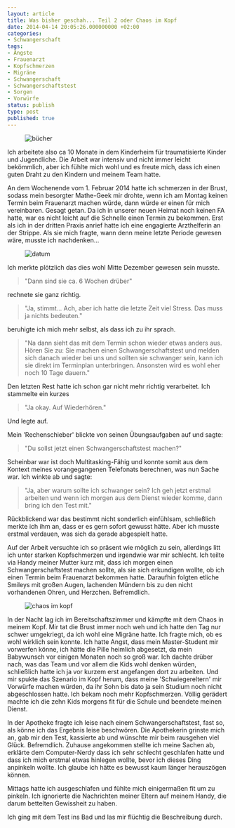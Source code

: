 ```yaml
---
layout: article
title: Was bisher geschah... Teil 2 oder Chaos im Kopf
date: 2014-04-14 20:05:26.000000000 +02:00
categories:
- Schwangerschaft
tags:
- Ängste
- Frauenarzt
- Kopfschmerzen
- Migräne
- Schwangerschaft
- Schwangerschaftstest
- Sorgen
- Vorwürfe
status: publish
type: post
published: true
---
```

<figure>
  <img src="{{ site.url }}/images/bc3bccher.jpg" alt="bücher" />
</figure>
Ich arbeitete also ca 10 Monate in dem Kinderheim für traumatisierte Kinder und Jugendliche.
Die Arbeit war intensiv und nicht immer leicht bekömmlich, aber ich fühlte mich wohl und es freute mich, dass ich einen guten Draht zu den Kindern und meinem Team hatte.

An dem Wochenende vom 1. Februar 2014 hatte ich schmerzen in der Brust, sodass mein besorgter Mathe-Geek mir drohte, wenn ich am Montag keinen Termin beim Frauenarzt machen würde, dann würde er einen für mich vereinbaren.
Gesagt getan.
Da ich in unserer neuen Heimat noch keinen FA hatte, war es nicht leicht auf die Schnelle einen Termin zu bekommen.
Erst als ich in der dritten Praxis anrief hatte ich eine engagierte Arzthelferin an der Strippe.
Als sie mich fragte, wann denn meine letzte Periode gewesen wäre, musste ich nachdenken...

<figure>
  <img src="{{ site.url }}/images/time-273857_1501.jpg" alt="datum" />
</figure>

Ich merkte plötzlich das dies wohl Mitte Dezember gewesen sein musste.

> "Dann sind sie ca. 6 Wochen drüber"

rechnete sie ganz richtig.

> "Ja, stimmt...
> Ach, aber ich hatte die letzte Zeit viel Stress.
> Das muss ja nichts bedeuten."

beruhigte ich mich mehr selbst, als dass ich zu ihr sprach.

> "Na dann sieht das mit dem Termin schon wieder etwas anders aus.
> Hören Sie zu: Sie machen einen Schwangerschaftstest und melden sich danach wieder bei uns und sollten sie schwanger sein, kann ich sie direkt im Terminplan unterbringen.
>Ansonsten wird es wohl eher noch 10 Tage dauern."

Den letzten Rest hatte ich schon gar nicht mehr richtig verarbeitet.
Ich stammelte ein kurzes

> "Ja okay. Auf Wiederhören."

Und legte auf.

Mein 'Rechenschieber' blickte von seinen Übungsaufgaben auf und sagte:

> "Du sollst jetzt einen Schwangerschaftstest machen?"

Scheinbar war ist doch Multitasking-Fähig und konnte somit aus dem Kontext meines vorangegangenen Telefonats berechnen, was nun Sache war.
Ich winkte ab und sagte:

>"Ja, aber warum sollte ich schwanger sein?
> Ich geh jetzt erstmal arbeiten und wenn ich morgen aus dem Dienst wieder komme, dann bring ich den Test mit."

Rückblickend war das bestimmt nicht sonderlich einfühlsam, schließlich merkte ich ihm an, dass er es gern sofort gewusst hätte.
Aber ich musste erstmal verdauen, was sich da gerade abgespielt hatte.

Auf der Arbeit versuchte ich so präsent wie möglich zu sein, allerdings litt ich unter starken Kopfschmerzen und irgendwie war mir schlecht.
Ich teilte via Handy meiner Mutter kurz mit, dass ich morgen einen Schwangerschaftstest machen sollte, als sie sich erkundigen wollte, ob ich einen Termin beim Frauenarzt bekommen hatte.
Daraufhin folgten etliche Smileys mit großen Augen, lachenden Mündern bis zu den nicht vorhandenen Ohren, und Herzchen.
Befremdlich.

<figure>
  <img src="{{ site.url }}/images/fractal-298461_150.jpg" alt="chaos im kopf" />
</figure>

In der Nacht lag ich im Bereitschaftszimmer und kämpfte mit dem Chaos in meinem Kopf.
Mir tat die Brust immer noch weh und ich hatte den Tag nur schwer umgekriegt, da ich wohl eine Migräne hatte.
Ich fragte mich, ob es wohl wirklich sein konnte.
Ich hatte Angst, dass mein Master-Student mir vorwerfen könne, ich hätte die Pille heimlich abgesetzt, da mein Babywunsch vor einigen Monaten noch so groß war.
Ich dachte drüber nach, was das Team und vor allem die Kids wohl denken würden, schließlich hatte ich ja vor kurzem erst angefangen dort zu arbeiten.
Und mir spukte das Szenario im Kopf herum, dass meine 'Schwiegereltern' mir Vorwürfe machen würden, da ihr Sohn bis dato ja sein Studium noch nicht abgeschlossen hatte.
Ich bekam noch mehr Kopfschmerzen.
Völlig gerädert machte ich die zehn Kids morgens fit für die Schule und beendete meinen Dienst.

In der Apotheke fragte ich leise nach einem Schwangerschaftstest, fast so, als könne ich das Ergebnis leise beschwören.
Die Apothekerin grinste mich an, gab mir den Test, kassierte ab und wünschte mir beim rausgehen viel Glück.
Befremdlich.
Zuhause angekommen stellte ich meine Sachen ab, erklärte dem Computer-Nerdy dass ich sehr schlecht geschlafen hatte und dass ich mich erstmal etwas hinlegen wollte, bevor ich dieses Ding anpinkeln wollte.
Ich glaube ich hätte es bewusst kaum länger herauszögen können.

Mittags hatte ich ausgeschlafen und fühlte mich einigermaßen fit um zu pinkeln.
Ich ignorierte die Nachrichten meiner Eltern auf meinem Handy, die darum bettelten Gewissheit zu haben.

Ich ging mit dem Test ins Bad und las mir flüchtig die Beschreibung durch.
